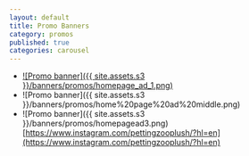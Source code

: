 ```yaml
---
layout: default
title: Promo Banners
category: promos
published: true
categories: carousel
---
```


- [![Promo banner]({{ site.assets.s3 }}/banners/promos/homepage_ad_1.png)](http://google.com)
- ![Promo banner]({{ site.assets.s3 }}/banners/promos/home%20page%20ad%20middle.png)
- ![Promo banner]({{ site.assets.s3 }}/banners/promos/homepagead3.png)[https://www.instagram.com/pettingzooplush/?hl=en](https://www.instagram.com/pettingzooplush/?hl=en)
